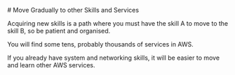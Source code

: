 # Move Gradually to other Skills and Services

Acquiring new skills is a path where you must have the skill A to move to the skill B, so be patient and organised.

You will find some tens, probably thousands of services in AWS.

If you already have system and networking skills, it will be easier to move and learn other AWS services.
